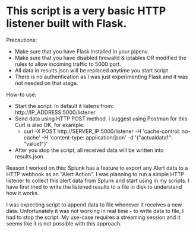 # This script is a very basic HTTP listener built with Flask.

Precautions:
* Make sure that you have Flask installed in your pipenv.
* Make sure that you have disabled firewalld & iptables OR modified the rules to allow incoming traffic to 5000 port.
* All data in results.json will be replaced anytime you start script.
* There is no authentication as I was just experimenting Flask and it was not needed on that stage.

How-to use:
* Start the script. In default it listens from: http://IP_ADDRESS:5000/listener
* Send data using HTTP POST method. I suggest using Postman for this. Curl is also OK, for example:
    * curl -X POST http://SERVER_IP:5000/listener -H 'cache-control: no-cache' -H 'content-type: application/json' -d '{"actualdata1": "value1"}'
* After you stop the script, all received data will be written into results.json.

Reason I worked on this:
Splunk has a feature to export any Alert data to a HTTP webhook as an "Alert Action". I was planning to run a simple HTTP listener to collect this alert data from Splunk and start using in my scripts. I have first tried to write the listened results to a file in disk to understand how it works.

I was expecting script to append data to file whenever it receives a new data. Unfortunately it was not working in real time - to write data to file, I had to stop the script. My use-case requires a streaming session and it seems like it is not possible with this approach.
